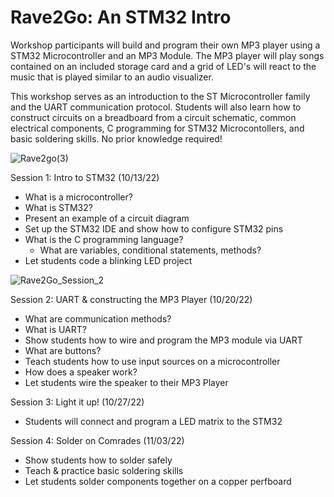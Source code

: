# Rave2Go: An STM32 Intro
Workshop participants will build and program their own MP3 player using a STM32 Microcontroller and an MP3 Module. The MP3 player will play songs contained on an included storage card and a grid of LED's will react to the music that is played similar to an audio visualizer.

This workshop serves as an introduction to the ST Microcontroller family and the UART communication protocol. Students will also learn how to construct circuits on a breadboard from a circuit schematic, common electrical components, C programming for STM32 Microcontollers, and basic soldering skills. No prior knowledge required!
 
![Rave2go(3)](https://user-images.githubusercontent.com/25860232/196050527-c29515f6-4a42-48fa-b04e-8e4bf05a8d07.png)

Session 1: Intro to STM32 (10/13/22)
  - What is a microcontroller?
  - What is STM32?
  - Present an example of a circuit diagram
  - Set up the STM32 IDE and show how to configure STM32 pins
  - What is the C programming language?
      - What are variables, conditional statements, methods?
  - Let students code a blinking LED project

![Rave2Go_Session_2](https://user-images.githubusercontent.com/25860232/195998130-08edfeb0-eb30-4636-92e1-5680c82fe9d6.png)

Session 2: UART & constructing the MP3 Player (10/20/22)
  - What are communication methods?
  - What is UART?
  - Show students how to wire and program the MP3 module via UART
  - What are buttons?
  - Teach students how to use input sources on a microcontroller
  - How does a speaker work?
  - Let students wire the speaker to their MP3 Player

Session 3: Light it up! (10/27/22)
  - Students will connect and program a LED matrix to the STM32
 
Session 4: Solder on Comrades (11/03/22)
  - Show students how to solder safely
  - Teach & practice basic soldering skills
  - Let students solder components together on a copper perfboard
  

